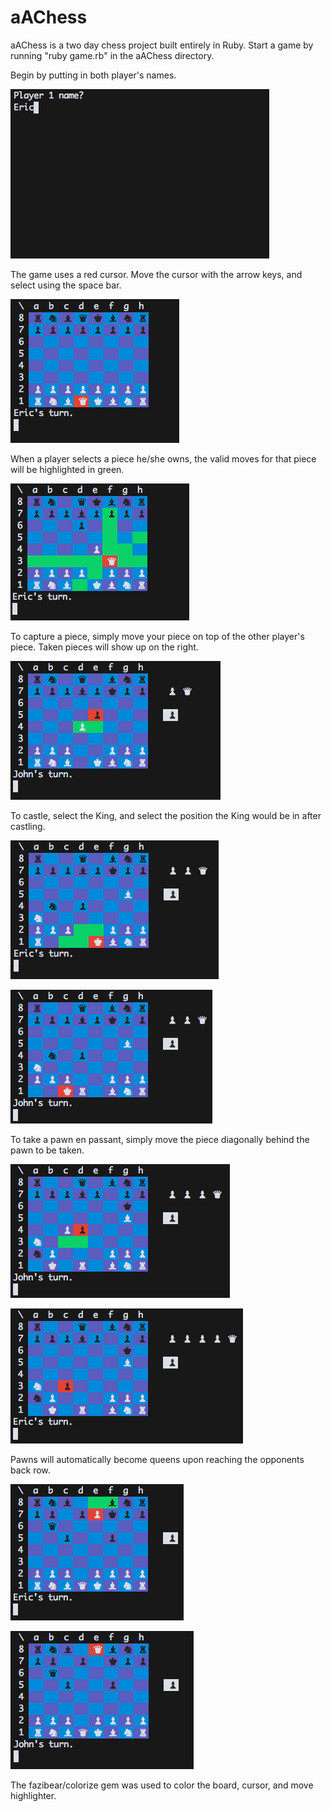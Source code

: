# aAChess
aAChess is a two day chess project built entirely in Ruby. Start a game by running "ruby game.rb" in the aAChess directory.

Begin by putting in both player's names.

![Input Player 1 name](/readme_images/player_names.png?raw=true "Player Names")

The game uses a red cursor. Move the cursor with the arrow keys, and select using the space bar.

![Standard Board](/readme_images/red_cursor.png?raw=true "Typical Board")

When a player selects a piece he/she owns, the valid moves for that piece will be highlighted in green.

![Valid moves for the queen are highlighted](/readme_images/move_highlighter.png?raw=true "Move Highlighter")

To capture a piece, simply move your piece on top of the other player's piece. Taken pieces will show up on the right.

![The black pawn can take the white pawn. Taken pieces are visible on the right.](/readme_images/capture.png?raw=true "Taken Pieces")

To castle, select the King, and select the position the King would be in after castling.

![The king is ready to castle](/readme_images/castle1.png?raw=true "Castling")

![Castled](/readme_images/castle2.png?raw=true "Castled")

To take a pawn en passant, simply move the piece diagonally behind the pawn to be taken.

![The black pawn can take the white pawn en passant](/readme_images/enpassant.png?raw=true "En passant capture")

![The black pawn has taken the white pawn en passant](/readme_images/enpassant2.png?raw=true "En passant capture")

Pawns will automatically become queens upon reaching the opponents back row.

![The white pawn is ready to promote](/readme_images/promotion1.png?raw=true "Pawn Promotion")

![The white pawn has been promoted to a queen](/readme_images/promotion2.png?raw=true "Pawn Promotion")

The fazibear/colorize gem was used to color the board, cursor, and move highlighter.
